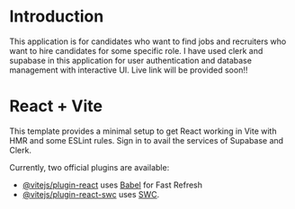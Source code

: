 # Introduction
This application is for candidates who want to find jobs and recruiters who want to hire candidates for some specific role. 
I have used clerk and supabase in this application for user authentication and database management with interactive UI. Live link will be provided soon!!

# React + Vite

This template provides a minimal setup to get React working in Vite with HMR and some ESLint rules.
Sign in to avail the services of Supabase and Clerk.

Currently, two official plugins are available:

- [@vitejs/plugin-react](https://github.com/vitejs/vite-plugin-react/blob/main/packages/plugin-react/README.md) uses [Babel](https://babeljs.io/) for Fast Refresh
- [@vitejs/plugin-react-swc](https://github.com/vitejs/vite-plugin-react-swc) uses [SWC](https://swc.rs/).


